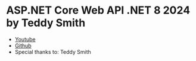 # ASP.NET Core Web API .NET 8 2024 by Teddy Smith

- [Youtube](https://www.youtube.com/watch?v=qBTe6uHJS_Y&list=PL82C6-O4XrHfrGOCPmKmwTO7M0avXyQKc)
- [Github](https://github.com/teddysmithdev/FinShark)
- Special thanks to: Teddy Smith